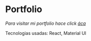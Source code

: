 # Portfolio
*Para visitar mi portfolio hace click [áca](https://adrielgomez.netlify.app/)*

Tecnologias usadas: React, Material UI


